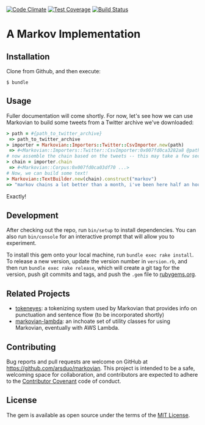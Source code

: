 [![Code Climate](https://codeclimate.com/github/arsduo/markovian/badges/gpa.svg)](https://codeclimate.com/github/arsduo/markovian)
[![Test Coverage](https://codeclimate.com/github/arsduo/markovian/badges/coverage.svg)](https://codeclimate.com/github/arsduo/markovian/coverage)
[![Build Status](https://travis-ci.org/arsduo/markovian.svg)](https://travis-ci.org/arsduo/markovian)

# A Markov Implementation

## Installation

Clone from Github, and then execute:

    $ bundle

## Usage

Fuller documentation will come shortly. For now, let's see how we can use Markovian to build some tweets from a Twitter archive we've downloaded:

```ruby
> path = #{path_to_twitter_archive}
 => path_to_twitter_archive
> importer = Markovian::Importers::Twitter::CsvImporter.new(path)
 => #<Markovian::Importers::Twitter::CsvImporter:0x007fd0ca3282a8 @path=path_to_twitter_archive>
# now assemble the chain based on the tweets -- this may take a few seconds to compile
> chain = importer.chain
 => #<Markovian::Corpus:0x007fd0ca03df70 ...>
# Now, we can build some text!
> Markovian::TextBuilder.new(chain).construct("markov")
=> "markov chains a lot better than a month, i've been here half an hour of night when you can get behind belgium for the offline train journey"
```

Exactly!

## Development

After checking out the repo, run `bin/setup` to install dependencies. You can also run `bin/console` for an interactive prompt that will allow you to experiment.

To install this gem onto your local machine, run `bundle exec rake install`. To release a new version, update the version number in `version.rb`, and then run `bundle exec rake release`, which will create a git tag for the version, push git commits and tags, and push the `.gem` file to [rubygems.org](https://rubygems.org).

## Related Projects

* [tokeneyes](https://github.com/arsduo/tokeneyes): a tokenizing system used by Markovian that
  provides info on punctuation and sentence flow (to be incorporated shortly)
* [markovian-lambda](https://github.com/arsduo/markovian-lambda): an inchoate set of utility
  classes for using Markovian, eventually with AWS Lambda.

## Contributing

Bug reports and pull requests are welcome on GitHub at https://github.com/arsduo/markovian. This project is intended to be a safe, welcoming space for collaboration, and contributors are expected to adhere to the [Contributor Covenant](contributor-covenant.org) code of conduct.

## License

The gem is available as open source under the terms of the [MIT License](http://opensource.org/licenses/MIT).
